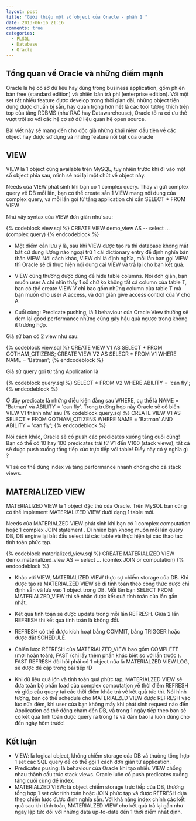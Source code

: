 ```yaml
---
layout: post
title: "Giới thiệu một số object của Oracle - phần 1 "
date: 2013-06-16 21:16
comments: true
categories: 
  - PLSQL 
  - Database 
  - Oracle
---
```


## Tổng quan về Oracle và những điểm mạnh 
Oracle là hệ có sở dữ liệu hay dùng trong business application, gồm phiên bản free (standard edition) và phiên bản trả phí (enterprise edition). Với một set rất nhiều feature được develop trong thời gian dài, những object tiện dụng được chuẩn bị sẵn, hay quan trọng hơn hết là các tool tương thích trên top của tầng RDBMS (như RAC hay Datawarehouse), Oracle tỏ ra có ưu thế vượt trội so với các hệ cơ sở dữ liệu quan hệ open source.

Bài viết này sẽ mang đến cho độc giả những khái niệm đầu tiên về các object hay được sử dụng và những feature nổi bật của oracle 

## VIEW 
VIEW là 1 object cũng available trên MySQL, tuy nhiên trước khi đi vào một số object phía sau, mình sẽ nói lại một chút về object này.

Needs của VIEW phát sinh khi bạn có 1 complex query. Thay vì gửi complex query về DB mỗi lần, bạn có thể create sẵn 1 VIEW mang nội dung của complex query, và mỗi lần gọi từ tầng application chỉ cần SELECT * FROM VIEW

Như vậy syntax của VIEW đơn giản như sau: 

{% codeblock view.sql %}
CREATE VIEW demo_view AS 
  -- select ... (complex query)
{% endcodeblock %}

* Một điểm cần lưu ý là, sau khi VIEW được tạo ra thì database không mất bất cứ dung lượng nào ngoại trừ 1 cái dictionary entry để định nghĩa bản thân VIEW. Nói cách khác, VIEW chỉ là định nghĩa, mỗi lần bạn gọi VIEW thì Oracle sẽ đi thực hiện nội dung cái VIEW và trả lại cho bạn kết quả.

* VIEW cũng thường được dùng để hide table columns. Nói đơn giản, bạn muốn user A chỉ nhìn thấy 1 số chứ ko không tất cả column của table T, bạn có thể create VIEW V chỉ bao gồm những column của table T mà bạn muốn cho user A access, và đơn giản give access control của V cho A 

* Cuối cùng: Predicate pushing, là 1 behaviour của Oracle View thường sẽ đem lại good performance những cũng gây hậu quả ngược trong không ít trường hợp. 

Giả sử bạn có 2 view như sau: 

{% codeblock view.sql %}
CREATE VIEW V1 AS
  SELECT * FROM GOTHAM_CITIZENS;
CREATE VIEW V2 AS
  SELECR * FROM V1
  WHERE
    NAME = 'Batman';
{% endcodeblock %}

Giả sử query gọi từ tầng Application là 

{% codeblock query.sql %}
SELECT * FROM V2 
WHERE
  ABILITY = 'can fly';
{% endcodeblock %}

Ở đây predicate là những điều kiện đằng sau WHERE, cụ thể là NAME = 'Batman' và ABILITY = 'can fly'. Trong trường hợp này Oracle sẽ cố biến VIEW V1 thành như sau 
{% codeblock query.sql %}
CREATE VIEW V1 AS
  SELECT * FROM GOTHAM_CITIZENS
  WHERE
    NAME = 'Batman'
  AND
    ABILITY = 'can fly';
{% endcodeblock %}

Nói cách khác, Oracle sẽ cố push các predicates xuống tầng cuối cùng! Bạn có thể có 10 hay 100 predicates trải từ V1 đến V100 (stack views), tất cả sẽ được push xuống tầng tiếp xúc trực tiếp với table! Điềy này có ý nghĩa gì ?

V1 sẽ có thể dùng index và tăng performance nhanh chóng cho cả stack views.


## MATERIALIZED VIEW 

MATERIALIZED VIEW là 1 object đặc thù của Oracle. Trên MySQL bạn cũng có thể implement MATERIALIZED VIEW dưới dạng 1 table mới. 

Needs của MATERIALZED VIEW phát sinh khi bạn có 1 complex computation hoặc 1 complex JOIN statement . Dĩ nhiên bạn không muốn mỗi lần query DB, DB engine lại bắt đầu select từ các table và thực hiện lại các thao tác tính toán phức tạp.

{% codeblock materialized_view.sql %}
CREATE MATERIALIZED VIEW demo_materialized_view AS 
  -- select ... (comlex JOIN or computation)
{% endcodeblock %}
 
* Khác với VIEW, MATERIALIZED VIEW thực sự chiếm storage của DB. Khi được tạo ra MATERIALZED VIEW sẽ đi tính toán theo công thức được chỉ định sẵn và lưu vào 1 object trong DB. Mỗi lần bạn SELECT FROM MATERIALZED_VIEW thì sẽ nhận được kết quả tính toán của lần gần nhất.

* Kết quả tính toán sẽ được update trong mỗi lần REFRESH. Giữa 2 lần REFRESH thì kết quả tính toán là không đổi.

* REFRESH có thể được kích hoạt bẳng COMMIT, bằng TRIGGER hoặc được đặt SCHEDULE.

* Chiến lược REFRESH của MATERIALZED_VIEW bao gồm COMPLETE (mới hoàn toàn), FAST (chỉ lấy thêm phần khác biệt so với lần trước ). FAST REFRESH đòi hỏi phải có 1 object nữa là MATERIALZED VIEW LOG, sẽ được đề cập trong bài tiếp :D

* Khi dữ liệu quá lớn và tính toán quá phức tạp, MATERIALZED VIEW sẽ đưa toàn bộ phần load của complex computation về thời điểm REFRESH và giúp câu query tại các thời điểm khác trả về kết quả tức thì. Nói hình tượng, bạn có thể schedule cho MATERIALZED VIEW được REFRESH vào lúc nửa đêm, khi user của bạn không mấy khi phát sinh request nào đến Application có thể động chạm đến DB, và trong 1 ngày tiếp theo bạn sẽ có kết quả tính toán được query ra trong 1s và đảm bảo là luôn dúng cho đến ngày hôm trước! 

 
## Kết luận
* VIEW: là logical object, không chiếm storage của DB và thường tổng hợp 1 set các SQL query để có thể gọi 1 cách đơn giản từ application.
* Predicates pusing: là behaviour của Oracle khi tạo nhiều VIEW chồng nhau thành cấu trúc stack views. Oracle luôn cố push predicates xuống tầng cuối cùng để index.
* MATERIALZED VIEW: là object chiếm storage trực tiếp của DB, thường tổng hợp 1 set các tính toán hoặc JOIN phức tạp và được REFRESH dựa theo chiến lược được định nghĩa sẵn. Với khả năng index chính các kết quả sau khi tính toán, MATERIALZED VIEW cho kết quả trả lại gần như ngay lập tức đối với những data up-to-date đến 1 thời điểm nhất định. 
